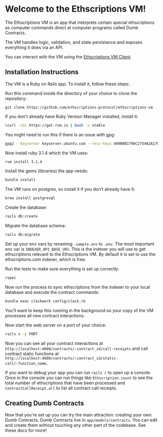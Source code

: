 # Welcome to the Ethscriptions VM!

The Ethscriptions VM is an app that interprets certain special ethscriptions as computer commands direct at computer programs called Dumb Contracts.

The VM handles logic, validation, and state persistance and exposes everything it does via an API.

You can interact with the VM using the [Ethscriptions VM Client](https://github.com/ethscriptions-protocol/ethscriptions-vm-client).

## Installation Instructions

The VM is a Ruby on Rails app. To install it, follow these steps:

Run this command inside the directory of your choice to clone the repository:

```!bash
git clone https://github.com/ethscriptions-protocol/ethscriptions-vm
```

If you don't already have Ruby Version Manager installed, install it:

```bash
\curl -sSL https://get.rvm.io | bash -s stable
```

You might need to run this if there is an issue with gpg:

```bash
gpg2 --keyserver keyserver.ubuntu.com --recv-keys 409B6B1796C275462A1703113804BB82D39DC0E3 7D2BAF1CF37B13E2069D6956105BD0E739499BDB
```

Now install ruby 3.1.4 which the VM uses:

```bash
rvm install 3.1.4
```

Install the gems (libraries) the app needs:

```bash
bundle install
```

The VM runs on postgres, so install it if you don't already have it:

```bash
brew install postgresql
```

Create the database:

```bash
rails db:create
```

Migrate the database schema:

```bash
rails db:migrate
```

Set up your env vars by renaming `.sample.env` to `.env`. The most important env var is `INDEXER_API_BASE_URI`. This is the indexer you will use to get ethscriptions relevant to the Ethscriptions VM. By default it is set to use the ethscriptions.com indexer, which is free.

Run the tests to make sure everything is set up correctly:

```bash
rspec
```

Now run the process to sync ethscriptions from the indexer to your local database and execute the contract commands:

```bash
bundle exec clockwork config/clock.rb
```

You'll want to keep this running in the background so your copy of the VM processes all new contract interactions.

Now start the web server on a port of your choice:

```bash
rails s -p PORT
```

Now you can see all your contract interactions at `http://localhost:4000/contracts/:contract_id/call-receipts` and call contract static functions at `http://localhost:4000/contracts/:contract_id/static-call/:function_name`.

If you want to debug your app you can run `rails c` to open up a console. Once in the console you can run things like `Ethscription.count` to see the total number of ethscriptions that have been processed and `ContractCallReceipt.all` to list all contract call receipts.

## Creating Dumb Contracts

Now that you're set up you can try the main attraction: creating your own Dumb Contracts. Dumb Contracts live in `app/models/contracts`. You can edit and create them without touching any other part of the codebase. See these docs for more!



